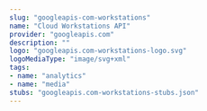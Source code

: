 ```yaml
---
slug: "googleapis-com-workstations"
name: "Cloud Workstations API"
provider: "googleapis.com"
description: ""
logo: "googleapis.com-workstations-logo.svg"
logoMediaType: "image/svg+xml"
tags:
- name: "analytics"
- name: "media"
stubs: "googleapis.com-workstations-stubs.json"
---
```

